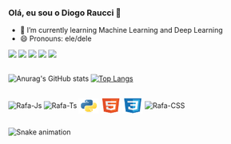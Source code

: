 ### Olá, eu sou o Diogo Raucci 👋
- 🌱 I’m currently learning Machine Learning and Deep Learning
- 😄 Pronouns: ele/dele

<div> 
<a href="https://instagram.com/diogoludviger" target="_blank"><img src="https://img.shields.io/badge/-Instagram-%23E4405F?style=for-the-badge&logo=instagram&logoColor=white" target="_blank"></a>
<a href = "mailto:diogoraucci@gmail.com"><img src="https://img.shields.io/badge/-Gmail-%23333?style=for-the-badge&logo=gmail&logoColor=white" target="_blank"></a>
<a href="https://www.linkedin.com/in/diogoraucci" target="_blank"><img src="https://img.shields.io/badge/-LinkedIn-%230077B5?style=for-the-badge&logo=linkedin&logoColor=white" target="_blank"></a> 
<a href="https://medium.com/@diogoraucci" target="_blank"><img src="https://img.shields.io/badge/Medium-12100E?style=for-the-badge&logo=medium&logoColor=white" target="_blank"></a>
<a href="https://www.behance.net/3diogo" target="_blank"><img src="https://img.shields.io/badge/-Behance-blue?style=for-the-badge&logo=behance&logoColor=white" target="_blank"></a>

##    
![Anurag's GitHub stats](https://github-readme-stats.vercel.app/api?username=diogoraucci&show_icons=true&theme=merko)
[![Top Langs](https://github-readme-stats.vercel.app/api/top-langs/?username=diogoraucci&layout=compact&theme=merko)](https://github.com/anuraghazra/github-readme-stats)
        
<div style="display: inline_block"><br>
  <img align="center" alt="Rafa-Js" height="30" width="40" src="https://cdn.jsdelivr.net/gh/devicons/devicon/icons/photoshop/photoshop-plain.svg" >
  <img align="center" alt="Rafa-Ts" height="30" width="40" src="https://cdn.jsdelivr.net/gh/devicons/devicon/icons/illustrator/illustrator-plain.svg">
  <img align="center" alt="Rafa-Python" height="30" width="40" src="https://raw.githubusercontent.com/devicons/devicon/master/icons/python/python-original.svg">
  <img align="center" alt="Rafa-HTML" height="30" width="40" src="https://raw.githubusercontent.com/devicons/devicon/master/icons/html5/html5-original.svg">
  <img align="center" alt="Rafa-CSS" height="30" width="40" src="https://raw.githubusercontent.com/devicons/devicon/master/icons/css3/css3-original.svg">
  <img align="center" alt="Rafa-CSS" height="30" width="40" src="https://cdn.jsdelivr.net/gh/devicons/devicon/icons/mysql/mysql-original-wordmark.svg" />
</div>
  
  ##


</div>


<!--
**diogoraucci/diogoraucci** is a ✨ _special_ ✨ repository because its `README.md` (this file) appears on your GitHub profile.

Here are some ideas to get you started:

- 🔭 I’m currently working on ...

- 👯 I’m looking to collaborate on ...
- 🤔 I’m looking for help with ...
- 💬 Ask me about ...
- 📫 How to reach me: ...

- ⚡ Fun fact: ...
-->

![Snake animation](https://github.com/diogoraucci/diogoraucci/blob/main/.github/workflows/cobrinha.yml)
